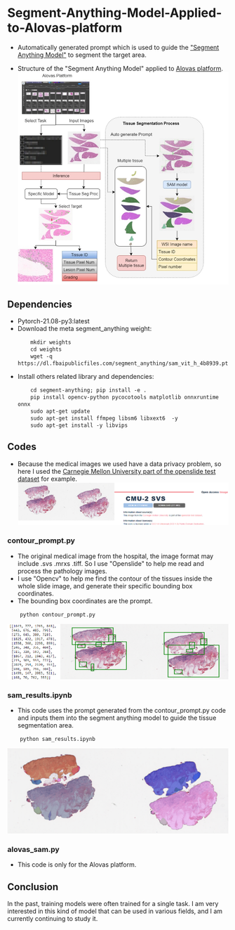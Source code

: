 # Segment-Anything-Model-Applied-to-Alovas-platform

* Automatically generated prompt which is used to guide the ["Segment Anything Model"](https://github.com/facebookresearch/segment-anything) to segment the target area.

* Structure of the "Segment Anything Model" applied to [Alovas platform](https://www.alovas.com/).
![](./readme_img/structure.jpg)
## Dependencies
* Pytorch-21.08-py3:latest
* Download the meta segment_anything weight:
    ```shell
        mkdir weights
        cd weights
        wget -q https://dl.fbaipublicfiles.com/segment_anything/sam_vit_h_4b8939.pth
    ```
* Install others related library and dependencies:
   ```shell
       cd segment-anything; pip install -e .
       pip install opencv-python pycocotools matplotlib onnxruntime onnx
       sudo apt-get update
       sudo apt-get install ffmpeg libsm6 libxext6  -y
       sudo apt-get install -y libvips
   ```
## Codes
* Because the medical images we used have a data privacy problem, so here I used the [Carnegie Mellon University part of the openslide test dataset](https://cytomine.com/collection/cmu-2/cmu-2-svs) for example.
![](./readme_img/cmu2.png)
### contour_prompt.py
* The original medical image from the hospital, the image format may include .svs .mrxs .tiff. So I use "Openslide" to help me read and process the pathology images.
* I use "Opencv" to help me find the contour of the tissues inside the whole slide image, and generate their specific bounding box coordinates.
* The bounding box coordinates are the prompt.

```shell
    python contour_prompt.py
```
![](./readme_img/prompt.png)
### sam_results.ipynb
* This code uses the prompt generated from the contour_prompt.py code and inputs them into the segment anything model to guide the tissue segmentation area.
```shell
    python sam_results.ipynb
```
![](./readme_img/sam_result.png)
### alovas_sam.py
* This code is only for the Alovas platform.

## Conclusion
In the past, training models were often trained for a single task. I am very interested in this kind of model that can be used in various fields, and I am currently continuing to study it.
